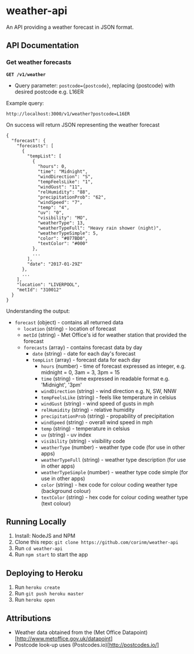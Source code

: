 # weather-api

An API providing a weather forecast in JSON format.

## API Documentation
### Get weather forecasts
**`GET /v1/weather`**  
  * Query parameter: `postcode={postcode}`, replacing {postcode} with desired postcode e.g. L16ER
  
Example query:
```
http://localhost:3000/v1/weather?postcode=L16ER
```
On success will return JSON representing the weather forecast
```
{
  "forecast": {
    "forecasts": [
      {
        "tempList": [
          {
            "hours": 0,
            "time": "Midnight",
            "windDirection": "S",
            "tempFeelsLike": "1",
            "windGust": "11",
            "relHumidity": "88",
            "precipitationProb": "62",
            "windSpeed": "7",
            "temp": "4",
            "uv": "0",
            "visibility": "MO",
            "weatherType": 13,
            "weatherTypeFull": "Heavy rain shower (night)",
            "weatherTypeSimple": 5,
            "color": "#077BD0",
            "textColor": "#000"
          },
          ...
        ],
        "date": "2017-01-29Z"
      },
      ...
    ],
    "location": "LIVERPOOL",
    "metId": "310012"
  }
}
```
Understanding the output:  
* `forecast` (object) - contains all returned data
  * `location` (string) - location of forecast
  * `metId` (string) - Met Office's id for weather station that provided the forecast
  * `forecasts` (array) - contains forecast data by day
    * `date` (string) - date for each day's forecast
    * `tempList` (array) - forecast data for each day
      * `hours` (number) - time of forecast expressed as integer, e.g. midnight = 0, 3am = 3, 3pm = 15
      * `time` (string) - time expressed in readable format e.g. 'Midnight', '3pm'
      * `windDirection` (string) - wind direction e.g. N, SW, NNW
      * `tempFeelsLike` (string) - feels like temperature in celsius
      * `windGust` (string) - wind speed of gusts in mph
      * `relHumidity` (string) - relative humidity
      * `precipitationProb` (string) - propability of precipitation
      * `windSpeed` (string) - overall wind speed in mph
      * `temp` (string) - temperature in celsius
      * `uv` (string) - uv index
      * `visibility` (string) - visibility code
      * `weatherType` (number) - weather type code (for use in other apps)
      * `weatherTypeFull` (string) - weather type description (for use in other apps)
      * `weatherTypeSimple` (number) - weather type code simple (for use in other apps)
      * `color` (string) - hex code for colour coding weather type (background colour)
      * `textColor` (string) - hex code for colour coding weather type (text colour)

## Running Locally

1. Install: NodeJS and NPM  
2. Clone this repo: `git clone https://github.com/corinm/weather-api`  
3. Run `cd weather-api`  
4. Run `npm start` to start the app  

## Deploying to Heroku

1. Run `heroku create`  
2. Run `git push heroku master`  
3. Run `heroku open`  

## Attributions
  * Weather data obtained from the (Met Office Datapoint)[http://www.metoffice.gov.uk/datapoint]
  * Postcode look-up uses (Postcodes.io)[http://postcodes.io/]